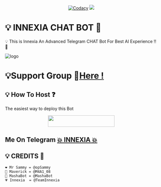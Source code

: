 <p align="center">
    <a href="https://app.codacy.com/gh/TEAM-PATRICIA/PatriciaMusic2.0/dashboard?branch=Legacy"> <img src="https://img.shields.io/codacy/grade/4d58f2a402b54aed8a7d95f7add45a81?color=cyan&logo=codacy&logoColor=white&style=for-the-badge" alt="Codacy" /></a>
    <a href="https://github.com/TEAM-PATRICIA/PatriciaMusic2.0"> <img src="https://img.shields.io/github/repo-size/TeamInnexia/innexiaBot?color=cyan&logo=github&logoColor=white&style=for-the-badge" /></a>
</p>


#  💡 INNEXIA CHAT BOT 👮
💡 This is Innexia An Advanced Telegram CHAT Bot For Best AI Experience !! 🤖 

![logo](https://telegra.ph/file/cdaa3de5adab7ac73689f.png)
#  💡Support Group 👥[Here !](https://t.me/SiderzBotChat)


## 💡 How To Host ❓️
The easiest way to deploy this Bot
<p align="center"><a href="https://heroku.com/deploy?template=https://github.com/TEAM-PATRICIA/innexiaChatbot"> <img src="https://img.shields.io/badge/Deploy%20To%20Heroku-brown?style=for-the-badge&logo=heroku" width="220" height="38.45"/></a></p>
 
## Me On Telegram [💥 INNEXIA 💥](https://t.me/innexiaBot)

## 💡 CREDITS 💞

```
❤️ Mr Sammy = @opSammy
💜 Maverick = @M4A1_08
💙 MashaBot = @MashaBot
💗 Innexia  = @TeamInnexia
```

